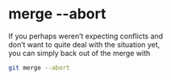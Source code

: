 # merge --abort

If you perhaps weren’t expecting conflicts and  
don’t want to quite deal with the situation yet,  
you can simply back out of the merge with  

```sh
git merge --abort
```  
